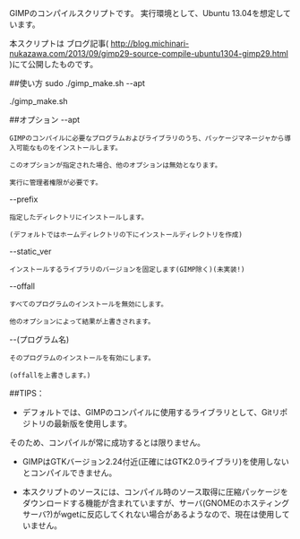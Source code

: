 GIMPのコンパイルスクリプトです。
実行環境として、Ubuntu 13.04を想定しています。

本スクリプトは		ブログ記事(
http://blog.michinari-nukazawa.com/2013/09/gimp29-source-compile-ubuntu1304-gimp29.html
)にて公開したものです。


##使い方
sudo ./gimp_make.sh --apt

./gimp_make.sh



##オプション
--apt

	GIMPのコンパイルに必要なプログラムおよびライブラリのうち、パッケージマネージャから導入可能なものをインストールします。

	このオプションが指定された場合、他のオプションは無効となります。

	実行に管理者権限が必要です。


--prefix

	指定したディレクトリにインストールします。

	(デフォルトではホームディレクトリの下にインストールディレクトリを作成)


--static_ver

	インストールするライブラリのバージョンを固定します(GIMP除く)(未実装!)

	
--offall

	すべてのプログラムのインストールを無効にします。

	他のオプションによって結果が上書きされます。


--(プログラム名)

	そのプログラムのインストールを有効にします。

	(offallを上書きします。)



##TIPS：

 * デフォルトでは、GIMPのコンパイルに使用するライブラリとして、Gitリポジトリの最新版を使用します。

そのため、コンパイルが常に成功するとは限りません。

 * GIMPはGTKバージョン2.24付近(正確にはGTK2.0ライブラリ)を使用しないとコンパイルできません。

 * 本スクリプトのソースには、コンパイル時のソース取得に圧縮パッケージをダウンロードする機能が含まれていますが、サーバ(GNOMEのホスティングサーバ?)がwgetに反応してくれない場合があるようなので、現在は使用していません。


